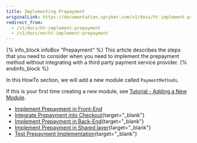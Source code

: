 ```yaml
---
title: Implementing Prepayment
originalLink: https://documentation.spryker.com/v1/docs/ht-implement-prepayment
redirect_from:
  - /v1/docs/ht-implement-prepayment
  - /v1/docs/en/ht-implement-prepayment
---
```


{% info_block infoBox "Prepayment" %}
This article describes the steps that you need to consider when you need to implement the prepayment method without integrating with a third party payment service provider.
{% endinfo_block %}

In this HowTo section, we will add a new module called `PaymentMethods`.

If this is your first time creating a new module, see [Tutorial - Adding a New Module](/docs/scos/dev/developer-guides/201811.0/development-guide/back-end/data-manipulation/data-enrichment/extending-spryker/t-add-new-bundl).

* [Implement Prepayment in Front-End](/docs/scos/dev/developer-guides/201811.0/development-guide/back-end/data-manipulation/payment-methods/prepayment/ht-prepayment-f)
* [Integrate Prepayment into Checkout](https://documentation.spryker.com/v1/docs/howto-integrate-prepayment-into-checkout){target="_blank"}
* [Implement Prepayment in Back-End](/docs/scos/dev/developer-guides/201811.0/development-guide/back-end/data-manipulation/payment-methods/prepayment/ht-prepayment-b){target="_blank"}
* [Implement Prepayment in Shared layer](/docs/scos/dev/developer-guides/201811.0/development-guide/back-end/data-manipulation/payment-methods/prepayment/ht-prepayment-s){target="_blank"}
* [Test Prepayment Implementation](/docs/scos/dev/developer-guides/201811.0/development-guide/back-end/data-manipulation/payment-methods/prepayment/ht-prepayment-t){target="_blank"}
